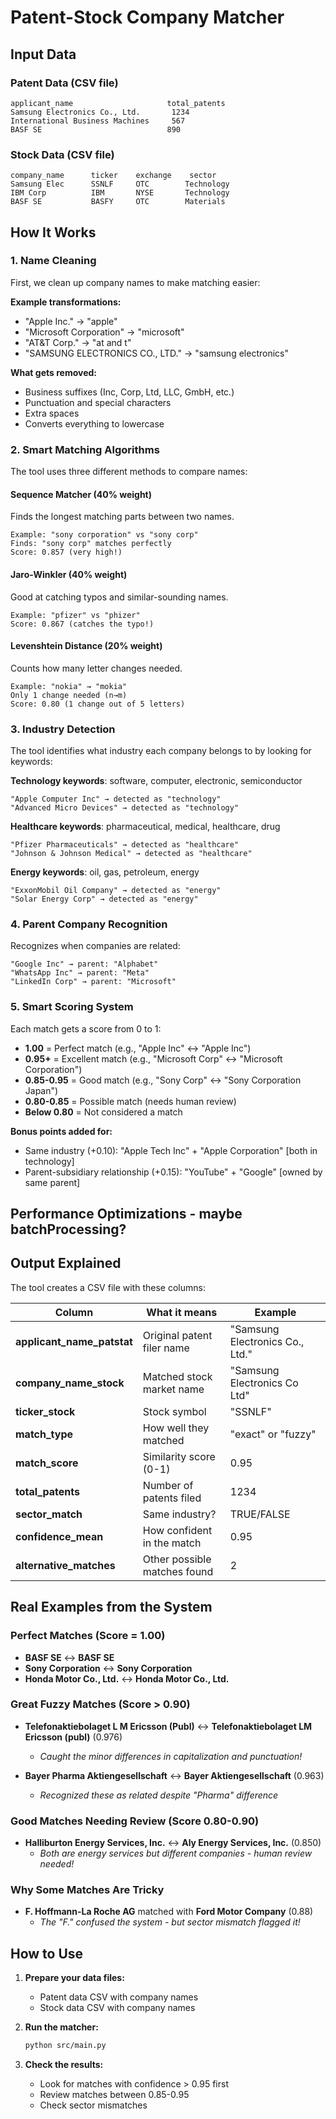 # Patent-Stock Company Matcher


##  Input Data

### Patent Data (CSV file)
```
applicant_name                     total_patents
Samsung Electronics Co., Ltd.       1234
International Business Machines     567
BASF SE                            890
```

### Stock Data (CSV file)
```
company_name      ticker    exchange    sector
Samsung Elec      SSNLF     OTC        Technology
IBM Corp          IBM       NYSE       Technology  
BASF SE           BASFY     OTC        Materials
```

##  How It Works

### 1. **Name Cleaning** 
First, we clean up company names to make matching easier:

**Example transformations:**
- "Apple Inc." → "apple"
- "Microsoft Corporation" → "microsoft"
- "AT&T Corp." → "at and t"
- "SAMSUNG ELECTRONICS CO., LTD." → "samsung electronics"

**What gets removed:**
- Business suffixes (Inc, Corp, Ltd, LLC, GmbH, etc.)
- Punctuation and special characters
- Extra spaces
- Converts everything to lowercase

### 2. **Smart Matching Algorithms** 

The tool uses three different methods to compare names:

#### **Sequence Matcher (40% weight)**
Finds the longest matching parts between two names.
```
Example: "sony corporation" vs "sony corp"
Finds: "sony corp" matches perfectly
Score: 0.857 (very high!)
```

#### **Jaro-Winkler (40% weight)**
Good at catching typos and similar-sounding names.
```
Example: "pfizer" vs "phizer" 
Score: 0.867 (catches the typo!)
```

#### **Levenshtein Distance (20% weight)**
Counts how many letter changes needed.
```
Example: "nokia" → "mokia"
Only 1 change needed (n→m)
Score: 0.80 (1 change out of 5 letters)
```

### 3. **Industry Detection** 

The tool identifies what industry each company belongs to by looking for keywords:

**Technology keywords**: software, computer, electronic, semiconductor
```
"Apple Computer Inc" → detected as "technology"
"Advanced Micro Devices" → detected as "technology"
```

**Healthcare keywords**: pharmaceutical, medical, healthcare, drug
```
"Pfizer Pharmaceuticals" → detected as "healthcare"
"Johnson & Johnson Medical" → detected as "healthcare"
```

**Energy keywords**: oil, gas, petroleum, energy
```
"ExxonMobil Oil Company" → detected as "energy"
"Solar Energy Corp" → detected as "energy"
```

### 4. **Parent Company Recognition** 

Recognizes when companies are related:
```
"Google Inc" → parent: "Alphabet"
"WhatsApp Inc" → parent: "Meta"
"LinkedIn Corp" → parent: "Microsoft"
```

### 5. **Smart Scoring System** 

Each match gets a score from 0 to 1:
- **1.00** = Perfect match (e.g., "Apple Inc" ↔ "Apple Inc")
- **0.95+** = Excellent match (e.g., "Microsoft Corp" ↔ "Microsoft Corporation")
- **0.85-0.95** = Good match (e.g., "Sony Corp" ↔ "Sony Corporation Japan")
- **0.80-0.85** = Possible match (needs human review)
- **Below 0.80** = Not considered a match

**Bonus points added for:**
- Same industry (+0.10): "Apple Tech Inc" + "Apple Corporation" [both in technology]
- Parent-subsidiary relationship (+0.15): "YouTube" + "Google" [owned by same parent]

##  Performance Optimizations - maybe batchProcessing?



## Output Explained

The tool creates a CSV file with these columns:

| Column | What it means | Example |
|--------|---------------|---------|
| **applicant_name_patstat** | Original patent filer name | "Samsung Electronics Co., Ltd." |
| **company_name_stock** | Matched stock market name | "Samsung Electronics Co Ltd" |
| **ticker_stock** | Stock symbol | "SSNLF" |
| **match_type** | How well they matched | "exact" or "fuzzy" |
| **match_score** | Similarity score (0-1) | 0.95 |
| **total_patents** | Number of patents filed | 1234 |
| **sector_match** | Same industry? | TRUE/FALSE |
| **confidence_mean** | How confident in the match | 0.95 |
| **alternative_matches** | Other possible matches found | 2 |

##  Real Examples from the System

### Perfect Matches (Score = 1.00)
- **BASF SE** ↔ **BASF SE** 
- **Sony Corporation** ↔ **Sony Corporation** 
- **Honda Motor Co., Ltd.** ↔ **Honda Motor Co., Ltd.** 

### Great Fuzzy Matches (Score > 0.90)
- **Telefonaktiebolaget L M Ericsson (Publ)** ↔ **Telefonaktiebolaget LM Ericsson (publ)** (0.976)
  - *Caught the minor differences in capitalization and punctuation!*

- **Bayer Pharma Aktiengesellschaft** ↔ **Bayer Aktiengesellschaft** (0.963)
  - *Recognized these as related despite "Pharma" difference*

### Good Matches Needing Review (Score 0.80-0.90)
- **Halliburton Energy Services, Inc.** ↔ **Aly Energy Services, Inc.** (0.850)
  - *Both are energy services but different companies - human review needed!*

### Why Some Matches Are Tricky
- **F. Hoffmann-La Roche AG** matched with **Ford Motor Company** (0.88)
  - *The "F." confused the system - but sector mismatch flagged it!*

##  How to Use

1. **Prepare your data files:**
   - Patent data CSV with company names
   - Stock data CSV with company names

2. **Run the matcher:**
   ```bash
   python src/main.py
   ```

3. **Check the results:**
   - Look for matches with confidence > 0.95 first
   - Review matches between 0.85-0.95
   - Check sector mismatches



